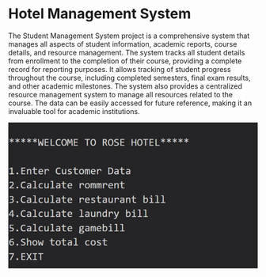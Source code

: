 # Hotel Management System

The Student Management System project is a comprehensive system that manages all aspects of student information, academic reports, course details, and resource management. The system tracks all student details from enrollment to the completion of their course, providing a complete record for reporting purposes. It allows tracking of student progress throughout the course, including completed semesters, final exam results, and other academic milestones. The system also provides a centralized resource management system to manage all resources related to the course. The data can be easily accessed for future reference, making it an invaluable tool for academic institutions.



![](pythonproject.jpg)
